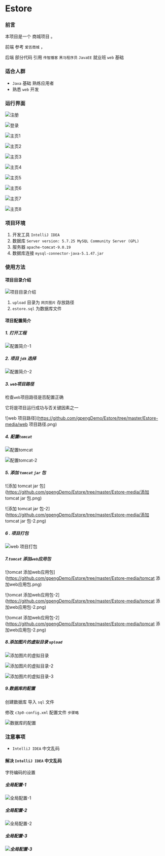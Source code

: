 # Estore

### 前言

本项目是一个 商城项目 。

 前端  参考 `爱否商城` ，

 后端  部分代码 引用  `传智播客`  `黑马程序员` `JavaEE` 就业班 `web` 基础  

### 适合人群

- `Java` 基础 熟练应用者
- 熟悉 `web` 开发   

### 运行界面 

![注册](https://github.com/gpengDemo/Estore/tree/master/Estore-media/注册.png)

![登录](https://github.com/gpengDemo/Estore/tree/master/Estore-media/登录.png)

![主页1](https://github.com/gpengDemo/Estore/tree/master/Estore-media/主页1.png)

![主页2](https://github.com/gpengDemo/Estore/tree/master/Estore-media/主页2.png)

![主页3](https://github.com/gpengDemo/Estore/tree/master/Estore-media/主页3.png)

![主页4](https://github.com/gpengDemo/Estore/tree/master/Estore-media/主页4.png)

![主页5](https://github.com/gpengDemo/Estore/tree/master/Estore-media/主页5.png)

![主页6](https://github.com/gpengDemo/Estore/tree/master/Estore-media/主页6.png)

![主页7](https://github.com/gpengDemo/Estore/tree/master/Estore-media/主页7.png)

![主页8](https://github.com/gpengDemo/Estore/tree/master/Estore-media/主页8.png)





### 项目环境

1. 开发工具 `IntelliJ IDEA`
2. 数据库    `Server version: 5.7.25 MySQL Community Server (GPL)`
3. 服务器    `apache-tomcat-9.0.19`
4. 数据库连接  `mysql-connector-java-5.1.47.jar`

###  使用方法

#### 项目目录介绍

![项目目录介绍](https://github.com/gpengDemo/Estore/tree/master/Estore-media/项目目录介绍.png)

1. `upload` 目录为 `网页图片`  存放路径
2. `estore.sql` 为数据库文件 

#### 项目配置简介

##### 1. 打开工程

![配置简介-1](https://github.com/gpengDemo/Estore/tree/master/Estore-media/配置简介-1.png)



##### 2. 项目 `jdk` 选择

![配置简介-2](https://github.com/gpengDemo/Estore/tree/master/Estore-media/配置简介-2.png)



##### 3. `web`项目路径

检查`web`项目路径是否配置正确 

它将是项目运行成功与否关键因素之一

![web 项目路径](https://github.com/gpengDemo/Estore/tree/master/Estore-media/web 项目路径.png)



##### 4. 配置`tomcat`

![配置tomcat](https://github.com/gpengDemo/Estore/tree/master/Estore-media/配置tomcat.png)



![配置tomcat-2](https://github.com/gpengDemo/Estore/tree/master/Estore-media/配置tomcat-2.png)

##### 5. 添加 `tomcat` `jar` 包

![添加 tomcat jar 包](https://github.com/gpengDemo/Estore/tree/master/Estore-media/添加 tomcat jar 包.png)

![添加 tomcat jar 包-2](https://github.com/gpengDemo/Estore/tree/master/Estore-media/添加 tomcat jar 包-2.png)

##### 6 . 项目打包

![web 项目打包](https://github.com/gpengDemo/Estore/tree/master/Estore-media/web%20%E9%A1%B9%E7%9B%AE%E6%89%93%E5%8C%85.png)



##### 7.`tomcat` 添加`web`应用包

![tomcat 添加web应用包](https://github.com/gpengDemo/Estore/tree/master/Estore-media/tomcat 添加web应用包.png)

![tomcat 添加web应用包-2](https://github.com/gpengDemo/Estore/tree/master/Estore-media/tomcat 添加web应用包-2.png)

![tomcat 添加web应用包-2](https://github.com/gpengDemo/Estore/tree/master/Estore-media/tomcat 添加web应用包-2.png)



##### 8.添加图片的虚拟目录 `upload`

![添加图片的虚拟目录](https://github.com/gpengDemo/Estore/tree/master/Estore-media/添加图片的虚拟目录.png)

![添加图片的虚拟目录-2](https://github.com/gpengDemo/Estore/tree/master/Estore-media/添加图片的虚拟目录-2.png)

![添加图片的虚拟目录-3](https://github.com/gpengDemo/Estore/tree/master/Estore-media/添加图片的虚拟目录-3.png)



##### 9.数据库的配置

创建数据库  导入 `sql` 文件 

修改 `c3p0-config.xml` 配置文件   `步骤略`

![数据库的配置](https://github.com/gpengDemo/Estore/tree/master/Estore-media/数据库的配置.png)





### 注意事项

- `IntelliJ IDEA` 中文乱码

#### 解决 `IntelliJ IDEA` 中文乱码 

字符编码的设置

##### 全局配置-1

![全局配置-1](https://github.com/gpengDemo/Estore/tree/master/Estore-media/全局配置-1.png)

##### 全局配置-2

![全局配置-2](https://github.com/gpengDemo/Estore/tree/master/Estore-media/全局配置-2.png)

##### 全局配置-3

##### ![全局配置-3](https://github.com/gpengDemo/Estore/tree/master/Estore-media/全局配置-3.png)




